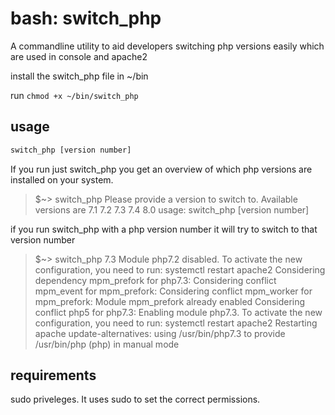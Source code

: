 # bash: switch_php
A commandline utility to aid developers switching php versions easily which are used in console and apache2

install the switch_php file in ~/bin

run `chmod +x ~/bin/switch_php`

## usage

```bash
switch_php [version number]
```

If you run just switch_php you get an overview of which php versions are installed on your system.

> $~> switch_php
> Please provide a version to switch to. Available versions are
> 7.1 7.2 7.3 7.4 8.0 
> usage: switch_php [version number]

if you run switch_php with a php version number it will try to switch to that version number

> $~> switch_php 7.3
> Module php7.2 disabled.
> To activate the new configuration, you need to run:
>  systemctl restart apache2
> Considering dependency mpm_prefork for php7.3:
> Considering conflict mpm_event for mpm_prefork:
> Considering conflict mpm_worker for mpm_prefork:
> Module mpm_prefork already enabled
> Considering conflict php5 for php7.3:
> Enabling module php7.3.
> To activate the new configuration, you need to run:
>   systemctl restart apache2
> Restarting apache
> update-alternatives: using /usr/bin/php7.3 to provide /usr/bin/php (php) in manual mode

## requirements

sudo priveleges. It uses sudo to set the correct permissions.
